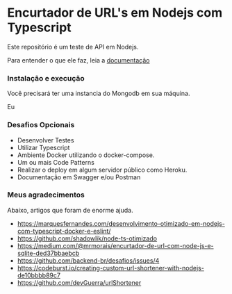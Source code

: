 # Encurtador de URL's em Nodejs com Typescript

Este repositório é um teste de API em Nodejs.

Para entender o que ele faz, leia a [documentação](/docs/readme.md)


### Instalação e execução

Você precisará ter uma instancia do Mongodb em sua máquina.

Eu


### Desafios Opcionais

- Desenvolver Testes
- Utilizar Typescript
- Ambiente Docker utilizando o docker-compose.
- Um ou mais Code Patterns
- Realizar o deploy em algum servidor público como Heroku.
- Documentação em Swagger e/ou Postman


### Meus agradecimentos

Abaixo, artigos que foram de enorme ajuda.

+ https://marquesfernandes.com/desenvolvimento-otimizado-em-nodejs-com-typescript-docker-e-eslint/
+ https://github.com/shadowlik/node-ts-otimizado
+ https://medium.com/@mrmorais/encurtador-de-url-com-node-js-e-sqlite-ded37bbaebcb
+ https://github.com/backend-br/desafios/issues/4
+ https://codeburst.io/creating-custom-url-shortener-with-nodejs-de10bbbb89c7
+ https://github.com/devGuerra/urlShortener

